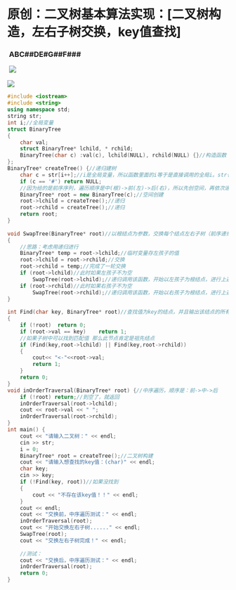 # 原创：二叉树基本算法实现：[二叉树构造，左右子树交换，key值查找]

###  ABC##DE#G##F###

 ![](https://img-blog.csdnimg.cn/20191028145525523.png?x-oss-process=image/watermark,type_ZmFuZ3poZW5naGVpdGk,shadow_10,text_aHR0cHM6Ly9jaGVuemh1by5ibG9nLmNzZG4ubmV0,size_16,color_FFFFFF,t_70)

![](https://img-blog.csdnimg.cn/20191028145525523.png?x-oss-process=image/watermark,type_ZmFuZ3poZW5naGVpdGk,shadow_10,text_aHR0cHM6Ly9jaGVuemh1by5ibG9nLmNzZG4ubmV0,size_16,color_FFFFFF,t_70)


```c++
#include <iostream>
#include <string>
using namespace std;
string str;
int i;//全局变量
struct BinaryTree
{
	char val;
	struct BinaryTree* lchild, * rchild;
	BinaryTree(char c) :val(c), lchild(NULL), rchild(NULL) {}//构造函数
};
BinaryTree* createTree() {//递归建树
	char c = str[i++];//i是全局变量，所以函数里面的i等于是直接调用的全局i。str也是。str初始化在main函数中
	if (c == '#') return NULL;
	//因为给的是前序序列，遍历顺序是中(根)->前(左)->后(右)，所以先创空间，再依次递归左右子树
	BinaryTree* root = new BinaryTree(c);//空间创建
	root->lchild = createTree();//递归
	root->rchild = createTree();//递归
	return root;
}
 
void SwapTree(BinaryTree* root)//以根结点为参数，交换每个结点左右子树（前序递归）
{
	//思路：考虑用递归进行
	BinaryTree* temp = root->lchild;//临时变量存左孩子的值
	root->lchild = root->rchild;//交换
	root->rchild = temp;//完成了一轮交换
	if (root->lchild)//此时如果左孩子不为空
		SwapTree(root->lchild);//递归调用该函数，开始以左孩子为根结点，进行上述操作，一直递归到底【左孩子为空时】
	if (root->rchild)//此时如果右孩子不为空
		SwapTree(root->rchild);//递归调用该函数，开始以右孩子为根结点，进行上述操作，一直递归到底【右孩子为空时】，函数结束
}
 
int Find(char key, BinaryTree* root)//查找值为key的结点，并且输出该结点的所有祖先结点
{
	if (!root)  return 0;
	if (root->val == key)    return 1;
	//如果子树中可以找到匹配值 那么此节点肯定是祖先结点
	if (Find(key,root->lchild) || Find(key,root->rchild))
	{
		cout<< "<-"<<root->val;
		return 1;
	}
	return 0;
}
void inOrderTraversal(BinaryTree* root) {//中序遍历，顺序是：前->中->后
	if (!root) return;//到空了，就返回
	inOrderTraversal(root->lchild);
	cout << root->val << " ";
	inOrderTraversal(root->rchild);
}
int main() {
	cout << "请输入二叉树：" << endl;
	cin >> str;
	i = 0;
	BinaryTree* root = createTree();//二叉树构建
	cout << "请输入想查找的key值：(char)" << endl;
	char key;
	cin >> key;
	if (!Find(key, root))//如果没找到
	{
		cout << "不存在该key值！！" << endl;
	}
	cout << endl;
	cout << "交换前，中序遍历测试：" << endl;
	inOrderTraversal(root);
	cout << "开始交换左右子树......" << endl;
	SwapTree(root);
	cout << "交换左右子树完成！" << endl;
 
	//测试：
	cout << "交换后，中序遍历测试：" << endl;
	inOrderTraversal(root);
	return 0;
}
```